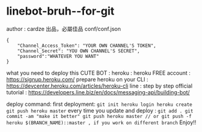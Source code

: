 # linebot-bruh--for-git
 author : cardze 出品，必屬佳品
 conf/conf.json

```
{
    "Channel_Access_Token": "YOUR OWN CHANNEL'S TOKEN", 
    "Channel_Secret": "YOU OWN CHANNEL'S SECRET",
    "password":"WHATEVER YOU WANT"
}
```

what you need to deploy this CUTE BOT :
  heroku : 
    heroku FREE account : https://signup.heroku.com/
    prepare heroku on your CLI : https://devcenter.heroku.com/articles/heroku-cli
  line :
    step by step official tutorial : https://developers.line.biz/en/docs/messaging-api/building-bot/
    
deploy command:
  first deployment:
    ```
    git init
    heroku login
    heroku create
    git push heroku master
    ```
  every time you update and deploy :
    ```
    git add .
    git commit -am "make it better"
    git push heroku master // or git push -f heroku $(BRANCH_NAME)::master , if you work on different branch
    ```
Enjoy!!
